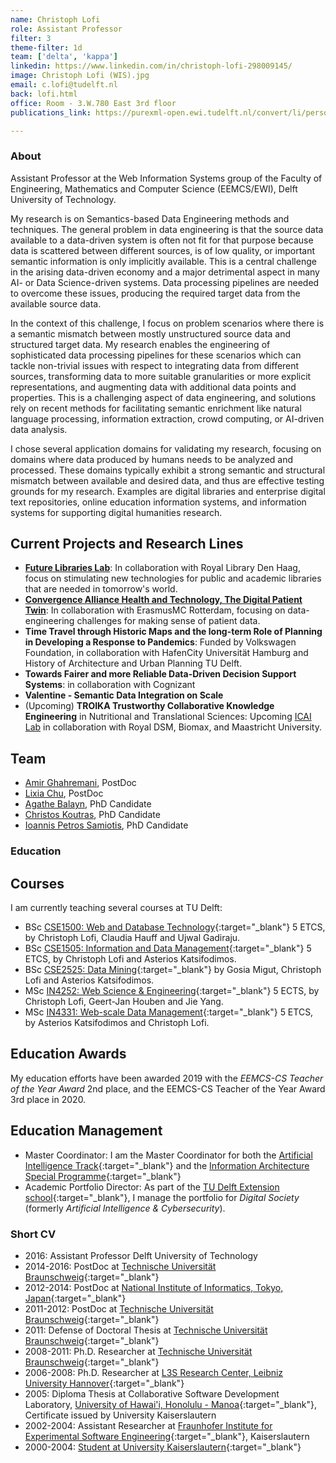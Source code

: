 ```yaml
---
name: Christoph Lofi
role: Assistant Professor
filter: 3
theme-filter: 1d
team: ['delta', 'kappa']
linkedin: https://www.linkedin.com/in/christoph-lofi-298009145/
image: Christoph Lofi (WIS).jpg
email: c.lofi@tudelft.nl
back: lofi.html
office: Room - 3.W.780 East 3rd floor
publications_link: https://purexml-open.ewi.tudelft.nl/convert/li/persons/7499ac08-f8c6-48ff-ab9f-48b5cd6f3a86

---
```

### About 

Assistant Professor at the Web Information Systems group of the Faculty of Engineering, Mathematics and Computer Science (EEMCS/EWI), Delft University of Technology.

My research is on Semantics-based Data Engineering methods and techniques. The general problem in data engineering is that the source data available to a data-driven system is often not fit for that purpose because data is scattered between different sources, is of low quality, or important semantic information is only implicitly available. This is a central challenge in the arising data-driven economy and a major detrimental aspect in many AI- or Data Science-driven systems. Data processing pipelines are needed to overcome these issues, producing the required target data from the available source data.

In the context of this challenge, I focus on problem scenarios where there is a semantic mismatch between mostly unstructured source data and structured target data. My research enables the engineering of sophisticated data processing pipelines for these scenarios which can tackle non-trivial issues with respect to integrating data from different sources, transforming data to more suitable granularities or more explicit representations, and augmenting data with additional data points and properties. This is a challenging aspect of data engineering, and solutions rely on recent methods for facilitating semantic enrichment like natural language processing, information extraction, crowd computing, or AI-driven data analysis.    

I chose several application domains for validating my research, focusing on domains where data produced by humans needs to be analyzed and processed. These domains typically exhibit a strong semantic and structural mismatch between available and desired data, and thus are effective testing grounds for my research. Examples are digital libraries and enterprise digital text repositories, online education information systems, and information systems for supporting digital humanities research.


## Current Projects and Research Lines
* __[Future Libraries Lab](https://delftdesignlabs.org/future-libraries-lab/)__: In collaboration with Royal Library Den Haag, focus on stimulating new technologies for public and academic libraries that are needed in tomorrow's world.
* __[Convergence Alliance Health and Technology, The Digital Patient Twin](https://convergencealliance.nl/health-technology/digital-twin/digital-twin-team-page/)__: In collaboration with ErasmusMC Rotterdam, focusing on data-engineering challenges for making sense of patient data. 
* __Time Travel through Historic Maps and the long-term Role of  Planning in Developing a Response to Pandemics__: Funded by Volkswagen Foundation, in collaboration with HafenCity Universität Hamburg and History of Architecture and Urban Planning TU Delft.
* __Towards Fairer and more Reliable Data-Driven Decision Support Systems__: in collaboration with Cognizant
* __Valentine - Semantic Data Integration on Scale__ 
* (Upcoming) __TROIKA Trustworthy Collaborative Knowledge Engineering__ in Nutritional and Translational Sciences: Upcoming [ICAI Lab](https://icai.ai/) in collaboration with Royal DSM, Biomax, and Maastricht University.


## Team
* [Amir Ghahremani](./ghahremani.html), PostDoc
* [Lixia Chu](./chu.html), PostDoc
* [Agathe Balayn](./balayn.html), PhD Candidate
* [Christos Koutras](./koutras.html), PhD Candidate
* [Ioannis Petros Samiotis](./samiotis.html), PhD Candidate 


### Education
## Courses

I am currently teaching several courses at TU Delft:

* BSc [CSE1500: Web and Database Technology](https://studiegids.tudelft.nl/a101_displayCourse.do?course_id=48438){:target="_blank"} 5 ETCS, by Christoph Lofi, Claudia Hauff and Ujwal Gadiraju. 
* BSc [CSE1505: Information and Data Management](https://studiegids.tudelft.nl/a101_displayCourse.do?course_id=48439){:target="_blank"} 5 ETCS, by Christoph Lofi and Asterios Katsifodimos. 
* BSc [CSE2525: Data Mining](https://studiegids.tudelft.nl/a101_displayCourse.do?course_id=57346){:target="_blank"} by Gosia Migut, Christoph Lofi and Asterios Katsifodimos. 
* MSc [IN4252: Web Science & Engineering](https://studiegids.tudelft.nl/a101_displayCourse.do?course_id=48439){:target="_blank"} 5 ECTS, by Christoph Lofi, Geert-Jan Houben and Jie Yang.
* MSc [IN4331: Web-scale Data Management](https://studiegids.tudelft.nl/a101_displayCourse.do?course_id=48439){:target="_blank"} 5 ETCS, by Asterios Katsifodimos and Christoph Lofi.

## Education Awards

My education efforts have been awarded 2019 with the _EEMCS-CS Teacher of the Year Award_ 2nd place, and the EEMCS-CS Teacher of the Year Award 3rd place in 2020.

## Education Management

* Master Coordinator: I am the Master Coordinator for both the [Artificial Intelligence Track](https://www.tudelft.nl/onderwijs/opleidingen/masters/cs/msc-computer-science/the-artificial-intelligence-technology-track){:target="_blank"} and the [Information Architecture Special Programme](https://www.tudelft.nl/onderwijs/opleidingen/masters/cs/msc-computer-science/special-programmes/information-architecture){:target="_blank"}
* Academic Portfolio Director: As part of the [TU Delft Extension school](https://online-learning.tudelft.nl/){:target="_blank"}, I manage the portfolio for _Digital Society_ (formerly _Artificial Intelligence & Cybersecurity_).

### Short CV

* 2016: Assistant Professor Delft University of Technology
* 2014-2016: PostDoc at [Technische Universität Braunschweig](http://www.ifis.cs.tu-bs.de/institute){:target="_blank"}
* 2012-2014: PostDoc at [National Institute of Informatics, Tokyo, Japan](https://www.nii.ac.jp/en/){:target="_blank"}
* 2011-2012: PostDoc at [Technische Universität Braunschweig](http://www.ifis.cs.tu-bs.de/institute){:target="_blank"}
* 2011: Defense of Doctoral Thesis at [Technische Universität Braunschweig](https://www.tu-braunschweig.de/){:target="_blank"}
* 2008-2011: Ph.D. Researcher at [Technische Universität Braunschweig](http://www.ifis.cs.tu-bs.de/institute){:target="_blank"}
* 2006-2008: Ph.D. Researcher at [L3S Research Center, Leibniz University Hannover](https://www.l3s.de/en){:target="_blank"}
* 2005: Diploma Thesis at Collaborative Software Development Laboratory, [University of Hawai'i, Honolulu - Manoa](https://csdl.ics.hawaii.edu/){:target="_blank"}, Certificate issued by University Kaiserslautern
* 2002-2004: Assistant Researcher at [Fraunhofer Institute for Experimental Software Engineering](https://www.iese.fraunhofer.de/){:target="_blank"}, Kaiserslautern 
* 2000-2004: [Student at University Kaiserslautern](https://www.uni-kl.de/en/){:target="_blank"}

